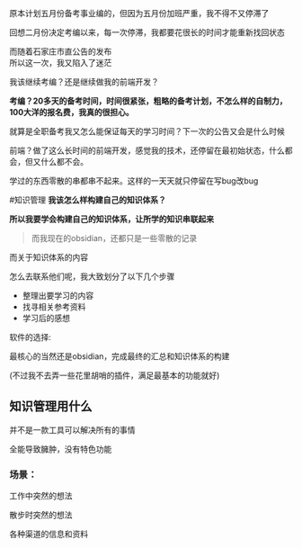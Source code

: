 原本计划五月份备考事业编的，但因为五月份加班严重，我不得不又停滞了

回想二月份决定考编以来，每一次停滞，我都要花很长的时间才能重新找回状态

而随着石家庄市直公告的发布
\
所以这一次，我又陷入了迷茫

我该继续考编？还是继续做我的前端开发？

**考编？20多天的备考时间，时间很紧张，粗略的备考计划，不怎么样的自制力，100大洋的报名费，我真的很担心。**

就算是全职备考我又怎么能保证每天的学习时间？下一次的公告又会是什么时候

前端？做了这么长时间的前端开发，感觉我的技术，还停留在最初始状态，什么都会，但又什么都不会。

学过的东西零散的串都串不起来。这样的一天天就只停留在写bug改bug

#知识管理 **我该怎么样构建自己的知识体系？**

**所以我要学会构建自己的知识体系，让所学的知识串联起来**

> 而我现在的obsidian，还都只是一些零散的记录

而关于知识体系的内容

怎么去联系他们呢，我大致划分了以下几个步骤

* 整理出要学习的内容
* 找寻相关参考资料
* 学习后的感想

软件的选择:

最核心的当然还是obsidian，完成最终的汇总和知识体系的构建

(不过我不去弄一些花里胡哨的插件，满足最基本的功能就好)

## 知识管理用什么

并不是一款工具可以解决所有的事情

全能导致臃肿，没有特色功能

### 场景：

工作中突然的想法

散步时突然的想法

各种渠道的信息和资料
